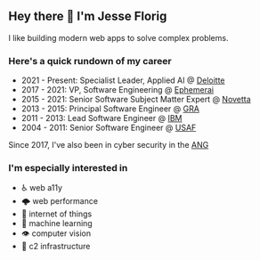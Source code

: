 ## Hey there 👋  I'm Jesse Florig
I like building modern web apps to solve complex problems.

### Here's a quick rundown of my career
- 2021 - Present: Specialist Leader, Applied AI @ [Deloitte](https://deloitte.com)
- 2017 - 2021: VP, Software Engineering @ [Ephemerai](https://ephemer.ai)
- 2015 - 2021: Senior Software Subject Matter Expert @ [Novetta](https://www.novetta.com/)
- 2013 - 2015: Principal Software Engineer @ [GRA](https://gra.com/)
- 2011 - 2013: Lead Software Engineer @ [IBM](https://www.ibm.com/us-en/)
- 2004 - 2011: Senior Software Engineer @ [USAF](https://www.airforce.com/)

Since 2017, I've also been in cyber security in the [ANG](https://www.goang.com/)

### I'm especially interested in
- ♿️ web a11y
- 🌩 web performance
- 🍪 internet of things
- 🤖 machine learning
- 👁 computer vision
- 🤹 c2 infrastructure
